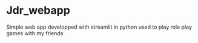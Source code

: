 # Jdr_webapp
Simple web app developped with streamlit in python used to play role play games with my friends
